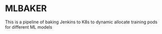 # MLBAKER
This is a pipeline of baking Jenkins to K8s to dynamic allocate training pods for different ML models

